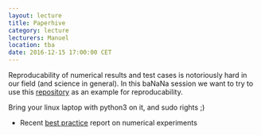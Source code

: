```yaml
---
layout: lecture
title: Paperhive
category: lecture
lecturers: Manuel
location: tba
date: 2016-12-15 17:00:00 CET
---
```


Reproducability of numerical results and test cases is notoriously hard in our field (and science in general). In this baNaNa session we want to try to use this [repository] as an example for reproducability.

Bring your linux laptop with python3 on it, and sudo rights ;)

* Recent [best practice] report on numerical experiments 


[best practice]: http://arxiv.org/abs/1607.01191
[repository]: https://github.com/ManuelMBaumann/elastic_benchmarks
